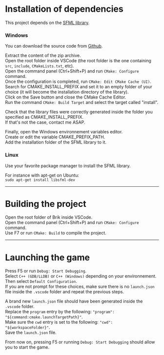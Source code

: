 # Installation of dependencies

This project depends on the [SFML library](https://www.sfml-dev.org/index.php). 

### Windows

You can download the source code from [Github](https://github.com/SFML/SFML/releases/tag/2.5.1).

Extract the content of the zip archive.\
Open the root folder inside VSCode (the root folder is the one containing `src`, `include`, `CMakeLists.txt`, etc).\
Open the command panel (Ctrl+Shift+P) and run `CMake: Configure` command.\
Once the configuration is completed, run `CMake: Edit CMake Cache (UI)`.\
Search for CMAKE_INSTALL_PREFIX and set it to an empty folder of your choice (it will become the installation directory of the library).\
Click on the Save button and close the CMake Cache Editor.\
Run the command `CMake: Build Target` and select the target called "install".

Check that the library files were correctly generated inside the folder you specified as CMAKE_INSTALL_PREFIX.\
If that's not the case, contact me ASAP.

Finally, open the Windows environnement variables editor.\
Create or edit the variable CMAKE_PREFIX_PATH.\
Add the installation folder of the SFML library to it.

### Linux

Use your favorite package manager to install the SFML library.

For instance with apt-get on Ubuntu:\
`sudo apt-get install libsfml-dev`

---

# Building the project

Open the root folder of Brik inside VSCode.\
Open the command panel (Ctrl+Shift+P) and run `CMake: Configure` command.\
Use F7 or run `CMake: Build` to compile the project.

---

# Launching the game

Press F5 or run `Debug: Start Debugging`.\
Select `C++ (GDB/LLDB)` or `C++ (Windows)` depending on your environnement.\
Then select `Default Configuration`.\
If you are not prompt for these choices, make sure there is no `launch.json` file inside the `.vscode` folder and repeat the previous steps.

A brand new `launch.json` file should have been generated inside the `.vscode` folder.\
Replace the `program` entry by the following: `"program": "${command:cmake.launchTargetPath}"`.\
Make sure the `cwd` entry is set to the following: `"cwd": "${workspaceFolder}"`.\
Save the `launch.json` file.

From now on, pressing F5 or running `Debug: Start Debugging` should allow you to start the game.
